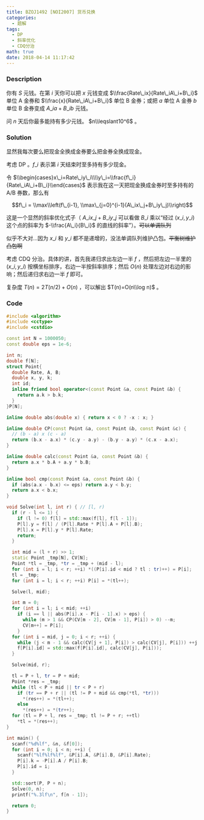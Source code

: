 ```yaml
---
title: BZOJ1492 [NOI2007] 货币兑换
categories:
  - 题解
tags:
  - DP
  - 斜率优化
  - CDQ分治
math: true
date: 2018-04-14 11:17:42
---
```


### Description

你有 $S$ 元钱。在第 $i$ 天你可以把 $x$ 元钱变成 $\\frac{Rate\_ix}{Rate\_iA\_i+B\_i}$ 单位 A 金券和 $\\frac{x}{Rate\_iA\_i+B\_i}$ 单位 B 金券；或把 $a$ 单位 A 金券 $b$ 单位 B 金券变成 $A\_ia+B\_ib$ 元钱。

问 $n$ 天后你最多能持有多少元钱。 $n\\leqslant10^6$ 。

<!--more-->

### Solution

显然我每次要么把现金全换成金券要么把金券全换成现金。

考虑 DP 。$f\_i$ 表示第 $i$ 天结束时至多持有多少现金。

令 $\\begin{cases}x\_i=Rate\_iy\_i\\\\y\_i=\\frac{f\_i}{Rate\_iA\_i+B\_i}\\end{cases}$ 表示我在这一天把现金换成金券时至多持有的 A/B 券数，那么有

$$f\_i = \\max\\left(f\_{i-1}, \\max\_{j=0}^{i-1}(A\_ix\_j+B\_iy\_j)\\right)$$

这是一个显然的斜率优化式子（ $A\_ix\_j+B\_iy\_j$ 可以看做 $B\_i$ 乘以“经过 $(x\_i,y\_i)$ 这个点的斜率为 $-\\frac{A\_i}{B\_i}$ 的直线的斜率”）。~~可以单调队列~~

似乎不大对...因为 $x\_i$ 和 $y\_i$ 都不是递增的，没法单调队列维护凸包。~~平衡树维护凸包啊~~

考虑 CDQ 分治。具体的讲，首先我递归求出左边一半 $f$ ，然后把左边一半里的 $(x\_i, y\_i)$ 按横坐标排序，右边一半按斜率排序；然后 $O(n)$ 处理左边对右边的影响；然后递归求右边一半 $f$ 即可。

复杂度 $T(n)=2T(n/2)+O(n)$ ，可以解出 $T(n)=O(n\\log n)$ 。

### Code

```cpp
#include <algorithm>
#include <cctype>
#include <cstdio>

const int N = 1000050;
const double eps = 1e-6;

int n;
double f[N];
struct Point{
  double Rate, A, B;
  double x, y, k;
  int id;
  inline friend bool operator<(const Point &a, const Point &b) {
    return a.k > b.k;
  }
}P[N];

inline double abs(double x) { return x < 0 ? -x : x; }

inline double CP(const Point &a, const Point &b, const Point &c) {
  // (b - a) x (c - a)
  return (b.x - a.x) * (c.y - a.y) - (b.y - a.y) * (c.x - a.x);
}

inline double calc(const Point &a, const Point &b) {
  return a.x * b.A + a.y * b.B;
}

inline bool cmp(const Point &a, const Point &b) {
  if (abs(a.x - b.x) <= eps) return a.y < b.y;
  return a.x < b.x;
}

void Solve(int l, int r) { // [l, r)
  if (r - l <= 1) {
    if (l != 0) f[l] = std::max(f[l], f[l - 1]);
    P[l].y = f[l] / (P[l].Rate * P[l].A + P[l].B);
    P[l].x = P[l].y * P[l].Rate;
    return;
  }

  int mid = (l + r) >> 1;
  static Point _tmp[N], CV[N];
  Point *tl = _tmp, *tr = _tmp + (mid - l);
  for (int i = l; i < r; ++i) *((P[i].id < mid ? tl : tr)++) = P[i];
  tl = _tmp;
  for (int i = l; i < r; ++i) P[i] = *(tl++);

  Solve(l, mid);

  int m = 0;
  for (int i = l; i < mid; ++i)
    if (i == l || abs(P[i].x - P[i - 1].x) > eps) {
      while (m > 1 && CP(CV[m - 2], CV[m - 1], P[i]) > 0) --m;
      CV[m++] = P[i];
    }
  for (int i = mid, j = 0; i < r; ++i) {
    while (j < m - 1 && calc(CV[j + 1], P[i]) > calc(CV[j], P[i])) ++j;
    f[P[i].id] = std::max(f[P[i].id], calc(CV[j], P[i]));
  }

  Solve(mid, r);

  tl = P + l, tr = P + mid;
  Point *res = _tmp;
  while (tl < P + mid || tr < P + r)
    if (tr == P + r || (tl != P + mid && cmp(*tl, *tr)))
      *(res++) = *(tl++);
    else
      *(res++) = *(tr++);
  for (tl = P + l, res = _tmp; tl != P + r; ++tl)
    *tl = *(res++);
}

int main() {
  scanf("%d%lf", &n, &f[0]);
  for (int i = 0; i < n; ++i) {
    scanf("%lf%lf%lf", &P[i].A, &P[i].B, &P[i].Rate);
    P[i].k = -P[i].A / P[i].B;
    P[i].id = i;
  }

  std::sort(P, P + n);
  Solve(0, n);
  printf("%.3lf\n", f[n - 1]);

  return 0;
}
```
